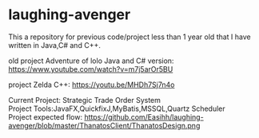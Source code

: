 laughing-avenger
================
This a repository for previous code/project less than 1 year old that I have written in Java,C# and C++.

old project Adventure of lolo Java and C# version: https://www.youtube.com/watch?v=m7j5arOr5BU

project Zelda C++: https://youtu.be/MHDh7Sj7n4o

Current Project: Strategic Trade Order System    
Project Tools:JavaFX,QuickfixJ,MyBatis,MSSQL,Quartz Scheduler  
Project expected flow: https://github.com/Easihh/laughing-avenger/blob/master/ThanatosClient/ThanatosDesign.png

